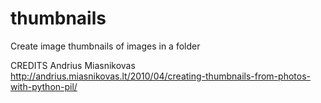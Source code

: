# thumbnails
Create image thumbnails of images in a folder

CREDITS
    Andrius Miasnikovas
    http://andrius.miasnikovas.lt/2010/04/creating-thumbnails-from-photos-with-python-pil/
